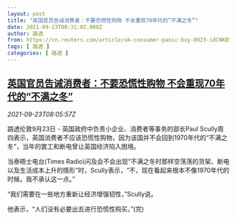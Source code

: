 ```yaml
---
layout: post
title: "英国官员告诫消费者：不要恐慌性购物 不会重现70年代的“不满之冬”"
date: 2021-09-23T08:31:02.000Z
author: 路透
from: https://cn.reuters.com/article/uk-consumer-panic-buy-0923-idCNKBS2GJ0H9
tags: [ 路透 ]
categories: [ 路透 ]
---
```

<!--1632385862000-->
[英国官员告诫消费者：不要恐慌性购物 不会重现70年代的“不满之冬”](https://cn.reuters.com/article/uk-consumer-panic-buy-0923-idCNKBS2GJ0H9)
------

<div>
<div><i>2021-09-23T08:05:57Z</i></div><p>路透伦敦9月23日 - 英国政府中负责小企业、消费者等事务的部长Paul Scully周四表示，英国消费者不应该恐慌性购物，因为该国并不会回到1970年代的“不满之冬”，当年的罢工和断电曾让英国经济陷入困境。</p><p>当泰晤士电台(Times Radio)问及会不会出现“不满之冬时那样空荡荡的货架、断电以及生活成本上升的情形”时，Scully表示，“不，现在看起来根本不像1970年代的时候。我不承认这一点。”</p><p>“我们需要在一些地方重新让经济增强韧性，”Scully说。</p><p>他表示，“人们没有必要出去进行恐慌性购买。”(完)</p>
</div>
